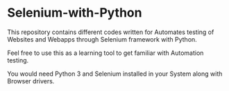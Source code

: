 # Selenium-with-Python

This repository contains different codes written for Automates testing of Websites and Webapps through Selenium framework with Python.

Feel free to use this as a learning tool to get familiar with Automation testing.

You would need Python 3 and Selenium installed in your System along with Browser drivers. 
